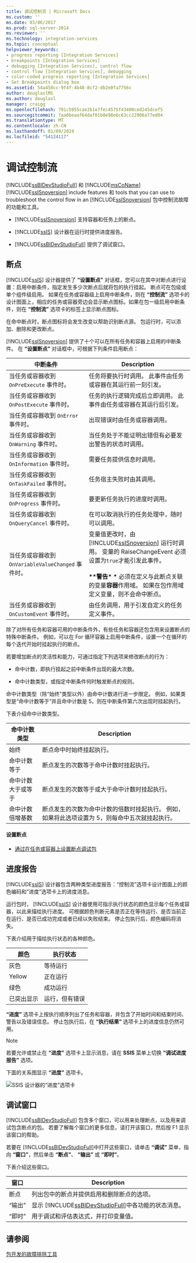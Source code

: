 ```yaml
---
title: 调试控制流 | Microsoft Docs
ms.custom: ''
ms.date: 03/06/2017
ms.prod: sql-server-2014
ms.reviewer: ''
ms.technology: integration-services
ms.topic: conceptual
helpviewer_keywords:
- progress reporting [Integration Services]
- breakpoints [Integration Services]
- debugging [Integration Services], control flow
- control flow [Integration Services], debugging
- color-coded progress reporting [Integration Services]
- Set Breakpoints dialog box
ms.assetid: 54a458cc-9f4f-4b48-8cf2-db2e0fa7756c
author: douglaslMS
ms.author: douglasl
manager: craigg
ms.openlocfilehash: 791c5955cae2b1e7fec4575f43400ced245dcef5
ms.sourcegitcommit: 7aa6beaaf64daf01b0e98e6c63cc22906a77ed04
ms.translationtype: MT
ms.contentlocale: zh-CN
ms.lasthandoff: 01/09/2019
ms.locfileid: "54124117"
---
```

# <a name="debugging-control-flow"></a>调试控制流
  [!INCLUDE[ssBIDevStudioFull](../../../includes/ssbidevstudiofull-md.md)] 和 [!INCLUDE[msCoName](../../includes/msconame-md.md)] [!INCLUDE[ssISnoversion](../../../includes/ssisnoversion-md.md)] include features 和 tools that you can use to troubleshoot the control flow in an [!INCLUDE[ssISnoversion](../../../includes/ssisnoversion-md.md)] 包中控制流故障的功能和工具。  
  
-   [!INCLUDE[ssISnoversion](../../../includes/ssisnoversion-md.md)] 支持容器和任务上的断点。  
  
-   [!INCLUDE[ssIS](../../../includes/ssis-md.md)] 设计器在运行时提供进度报告。  
  
-   [!INCLUDE[ssBIDevStudioFull](../../../includes/ssbidevstudiofull-md.md)] 提供了调试窗口。  
  
## <a name="breakpoints"></a>断点  
 [!INCLUDE[ssIS](../../../includes/ssis-md.md)] 设计器提供了 **“设置断点”** 对话框，您可以在其中对断点进行设置：启用中断条件，指定发生多少次断点后就将包的执行挂起。 断点可在包级或单个组件级启用。 如果在任务或容器级上启用中断条件，则在 **“控制流”** 选项卡的设计图面上，相应的任务或容器旁边会显示断点图标。如果在包一级启用中断条件，则在 **“控制流”** 选项卡的标签上显示断点图标。  
  
 在命中断点时，断点图标将会发生改变以帮助识别断点源。 包运行时，可以添加、删除和更改断点。  
  
 [!INCLUDE[ssISnoversion](../../../includes/ssisnoversion-md.md)] 提供了十个可以在所有任务和容器上启用的中断条件。 在 **“设置断点”** 对话框中，可根据下列条件启用断点：  
  
|中断条件|Description|  
|---------------------|-----------------|  
|当任务或容器收到 `OnPreExecute` 事件时。|任务将要执行时调用。 此事件由任务或容器在其运行前一刻引发。|  
|当任务或容器收到 `OnPostExecute` 事件时。|任务的执行逻辑完成后立即调用。 此事件由任务或容器在其运行后引发。|  
|当任务或容器收到 `OnError` 事件时。|出现错误时由任务或容器调用。|  
|当任务或容器收到 `OnWarning` 事件时。|当任务处于不能证明出错但有必要发出警告的状态时调用。|  
|当任务或容器收到 `OnInformation` 事件时。|需要任务提供信息时调用。|  
|当任务或容器收到 `OnTaskFailed` 事件时。|任务宿主失败时由其调用。|  
|当任务或容器收到 `OnProgress` 事件时。|要更新任务执行的进度时调用。|  
|当任务或容器收到 `OnQueryCancel` 事件时。|在可以取消执行的任务处理中，随时可以调用。|  
|当任务或容器收到 `OnVariableValueChanged` 事件时。|变量值更改时，由 [!INCLUDE[ssISnoversion](../../../includes/ssisnoversion-md.md)] 运行时调用。 变量的 RaiseChangeEvent 必须设置为`true`才能引发此事件。<br /><br /> **&#42;&#42;警告&#42; &#42;** 必须在定义与此断点关联的变量**容器**作用域。 如果在包作用域定义变量，则不会命中断点。|  
|当任务或容器收到 `OnCustomEvent` 事件时。|由任务调用，用于引发自定义的任务定义事件。|  
  
 除了对所有任务和容器可用的中断条件外，有些任务和容器还包含用来设置断点的特殊中断条件。 例如，可以在 For 循环容器上启用中断条件，设置一个在循环的每个迭代开始时挂起执行的断点。  
  
 若要增加断点的灵活性和能力，可通过指定下列选项来修改断点的行为：  
  
-   命中计数，即执行挂起之前中断条件出现的最大次数。  
  
-   命中计数类型，或指定中断条件何时触发断点的规则。  
  
 命中计数类型（除“始终”类型以外）由命中计数进行进一步限定。 例如，如果类型是“命中计数等于”并且命中计数是 5，则在中断条件第六次出现时挂起执行。  
  
 下表介绍命中计数类型。  
  
|命中计数类型|Description|  
|--------------------|-----------------|  
|始终|断点命中时始终挂起执行。|  
|命中计数等于|断点发生的次数等于命中计数时挂起执行。|  
|命中计数大于或等于|断点发生的次数等于或大于命中计数时挂起执行。|  
|命中计数倍增基数|断点发生的次数为命中计数的倍数时挂起执行。 例如，如果将此选项设置为 5，则每命中五次就挂起执行。|  
  
#### <a name="to-set-breakpoints"></a>设置断点  
  
-   [通过在任务或容器上设置断点调试包](../debug-a-package-by-setting-breakpoints-on-a-task-or-a-container.md)  
  
## <a name="progress-reporting"></a>进度报告  
 [!INCLUDE[ssIS](../../../includes/ssis-md.md)] 设计器包含两种类型进度报告：“控制流”选项卡设计图面上的颜色编码和“进度”选项卡上的进度消息。  
  
 运行包时， [!INCLUDE[ssIS](../../../includes/ssis-md.md)] 设计器使用可指示执行状态的颜色显示每个任务或容器，以此来描绘执行进度。 可根据颜色判断元素是否正在等待运行、是否当前正在运行、是否已成功完成或者已经以失败结束。 停止包执行后，颜色编码将消失。  
  
 下表介绍用于描绘执行状态的各种颜色。  
  
|颜色|执行状态|  
|-----------|----------------------|  
|灰色|等待运行|  
|Yellow|正在运行|  
|绿色|成功运行|  
|已突出显示|运行，但有错误|  
  
 **“进度”** 选项卡上按执行顺序列出了任务和容器，并包含了开始时间和结束时间、警告以及错误信息。 停止包执行后，在 **“执行结果”** 选项卡上的进度信息仍然可用。  
  
> [!NOTE]  
>  若要允许或禁止在 **“进度”** 选项卡上显示消息，请在 **SSIS** 菜单上切换 **“调试进度报告”** 选项。  
  
 下面的关系图显示 **“进度”** 选项卡。  
  
 ![SSIS 设计器的“进度”选项卡](../media/mw-dtsflow04.gif "SSIS 设计器的“进度”选项卡")  
  
## <a name="debug-windows"></a>调试窗口  
 [!INCLUDE[ssBIDevStudioFull](../../../includes/ssbidevstudiofull-md.md)] 包含多个窗口，可以用来处理断点，以及用来调试包含断点的包。 若要了解每个窗口的更多信息，请打开该窗口，然后按 F1 显示该窗口的帮助。  
  
 若要在 [!INCLUDE[ssBIDevStudioFull](../../../includes/ssbidevstudiofull-md.md)]中打开这些窗口，请单击 **“调试”** 菜单，指向 **“窗口”**，然后单击 **“断点”**、 **“输出”** 或 **“即时”**。  
  
 下表介绍这些窗口。  
  
|窗口|Description|  
|------------|-----------------|  
|断点|列出包中的断点并提供启用和删除断点的选项。|  
|“输出”|显示 [!INCLUDE[ssBIDevStudioFull](../../../includes/ssbidevstudiofull-md.md)]中各功能的状态消息。|  
|“即时”|用于调试和评估表达式，并打印变量值。|  
  
## <a name="see-also"></a>请参阅  
 [包开发的故障排除工具](troubleshooting-tools-for-package-development.md)  
  
  
